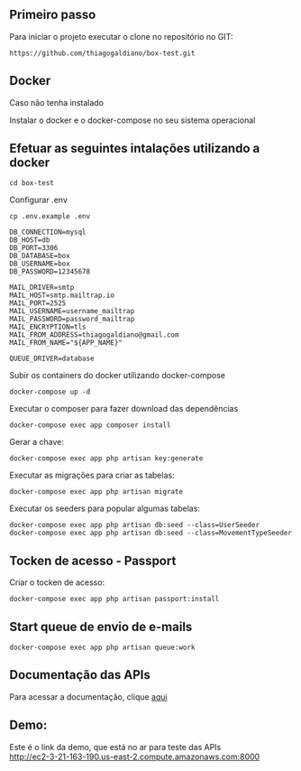 ## Primeiro passo

Para iniciar o projeto executar o clone no repositório no GIT:

    https://github.com/thiagogaldiano/box-test.git

## Docker

Caso não tenha instalado

   Instalar o docker e o docker-compose no seu sistema operacional

## Efetuar as seguintes intalações utilizando a docker

    cd box-test

Configurar .env

    cp .env.example .env
    
    DB_CONNECTION=mysql
    DB_HOST=db
    DB_PORT=3306
    DB_DATABASE=box
    DB_USERNAME=box
    DB_PASSWORD=12345678

    MAIL_DRIVER=smtp
    MAIL_HOST=smtp.mailtrap.io
    MAIL_PORT=2525
    MAIL_USERNAME=username_mailtrap
    MAIL_PASSWORD=password_mailtrap
    MAIL_ENCRYPTION=tls
    MAIL_FROM_ADDRESS=thiagogaldiano@gmail.com
    MAIL_FROM_NAME="${APP_NAME}"

    QUEUE_DRIVER=database

Subir os containers do docker utilizando docker-compose

    docker-compose up -d

Executar o composer para fazer download das dependências

    docker-compose exec app composer install
    

Gerar a chave:

    docker-compose exec app php artisan key:generate
    
Executar as migrações para criar as tabelas:

    docker-compose exec app php artisan migrate

Executar os seeders para popular algumas tabelas:

    docker-compose exec app php artisan db:seed --class=UserSeeder
    docker-compose exec app php artisan db:seed --class=MovementTypeSeeder

## Tocken de acesso - Passport 

  Criar o tocken de acesso:

    docker-compose exec app php artisan passport:install

## Start queue de envio de e-mails

    docker-compose exec app php artisan queue:work

## Documentação das APIs

Para acessar a documentação, clique [aqui](https://documenter.getpostman.com/view/4845658/TzJx9cMo)

## Demo:

Este é o link da demo, que está no ar para teste das APIs<br/>
http://ec2-3-21-163-190.us-east-2.compute.amazonaws.com:8000
